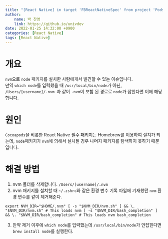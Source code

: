 ```yaml
---
title: "[React Native] in target 'FBReactNativeSpec' from project 'Pods' 해결"
author:
    name: 박 찬영
    link: https://github.io/univdev
date: 2022-01-25 14:32:00 +0900
categories: [React Native]
tags: [React Native]
---
```

# 개요
```nvm```으로 ```node``` 패키지를 설치한 사람에게서 발견할 수 있는 이슈입니다.  
만약 ```which node```를 입력했을 때 ```/usr/local/bin/node```가 아닌, ```/Users/[username]/.nvm ```과 같이 ```.nvm```이 포함 된 경로로 ```node```가 잡힌다면 이에 해당합니다.
# 원인
```Cocoapods```을 비롯한 React Native 필수 패키지는 Homebrew를 이용하여 설치가 되는데, ```node```패키지가 ```nvm```에 의해서 설치될 경우 나머지 패키지를 탐색하지 못하기 때문입니다.
# 해결 방법
1. nvm 폴더를 삭제합니다. ```/Users/[username]/.nvm ```
2. nvm 패키지를 설치할 때 ```~/.zshrc```와 같은 환경 변수 기록 파일에 기재했던 ```nvm``` 환경 변수를 같이 제거해준다.
```text
export NVM_DIR="$HOME/.nvm" [ -s "$NVM_DIR/nvm.sh" ] && \. "$NVM_DIR/nvm.sh" # This loads nvm [ -s "$NVM_DIR/bash_completion" ] && \. "$NVM_DIR/bash_completion" # This loads nvm bash_completion
```
3. 만약 제거 이후에 ```which node```를 입력했는데 ```/usr/local/bin/node```가 안잡힌다면 ```brew install node```를 실행한다.